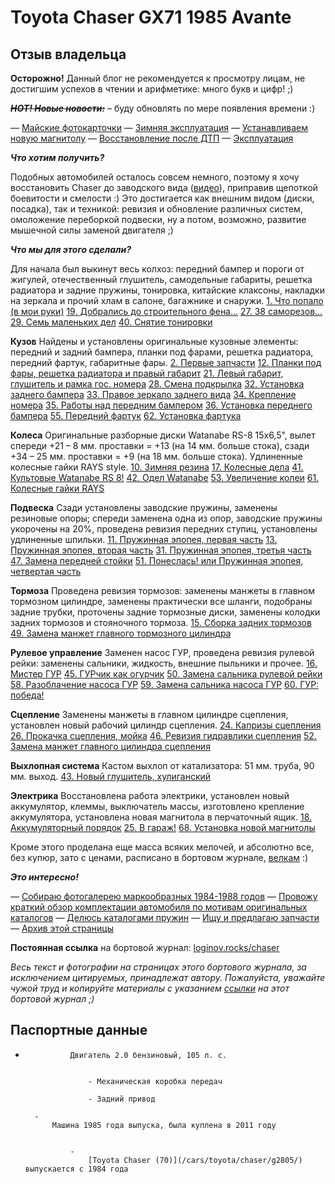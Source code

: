 # Toyota Chaser GX71 1985 Avante

## Отзыв владельца

**Осторожно!**
Данный блог не рекомендуется к просмотру лицам, не достигшим успехов в чтении и арифметике: много букв и цифр! ;)

~~***HOT! Новые новости:***~~ – буду обновлять по мере появления времени :)

— [Майские фотокарточки](/p/cjr/BAAAAAADrZEAAAAAADNCBg)
— [Зимняя эксплуатация](/p/cjr/BAAAAAADrZEAAAAAACu7Sg)
— [Устанавливаем новую магнитолу](/p/cjr/BAAAAAADrZEAAAAAACqUEQ)
— [Восстановление после ДТП](/p/cjr/BAAAAAADrZEAAAAAACRB4A)
— [Эксплуатация](/p/cjr/BAAAAAADrZEAAAAAAB1lXw)

***Что хотим получить?***

Подобных автомобилей осталось совсем немного, поэтому я хочу восстановить Chaser до заводского вида ([видео](/p/cjr/BAAAAAADrZEEAAAAAA1JqQ#post)), приправив щепоткой боевитости и смелости :) Это достигается как внешним видом (диски, посадка), так и техникой: ревизия и обновление различных систем, омоложение переборкой подвески, ну а потом, возможно, развитие мышечной силы заменой двигателя ;)

***Что мы для этого сделали?***

Для начала был выкинут весь колхоз: передний бампер и пороги от жигулей, отечественный глушитель, самодельные габариты, решетка радиатора и задние пружины, тонировка, китайские клаксоны, накладки на зеркала и прочий хлам в салоне, багажнике и снаружи.
[1. Что попало (в мои руки)](/p/cjr/BAAAAAADrZEEAAAAAAyJPg#post)
[19. Добрались до строительного фена…](/p/cjr/BAAAAAADrZEEAAAAABCQhw#post)
[27. 38 саморезов…](/p/cjr/BAAAAAADrZEEAAAAABTMSg#post)
[29. Семь маленьких дел](/p/cjr/BAAAAAADrZEEAAAAABTnUg#post)
[40. Снятие тонировки](/p/cjr/BAAAAAADrZEAAAAAAAHpxA#post)

**Кузов**
Найдены и установлены оригинальные кузовные элементы: передний и задний бампера, планки под фарами, решетка радиатора, передний фартук, габаритные фары.
[2. Первые запчасти](/p/cjr/BAAAAAADrZEEAAAAAA0l8w#post)
[12. Планки под фары, решетка радиатора и правый габарит](/p/cjr/BAAAAAADrZEEAAAAAA5HyA#post)
[21. Левый габарит, глушитель и рамка гос. номера](/p/cjr/BAAAAAADrZEEAAAAABF1sQ#post)
[28. Смена подкрылка](/p/cjr/BAAAAAADrZEEAAAAABTVEQ#post)
[32. Установка заднего бампера](/p/cjr/BAAAAAADrZEEAAAAABUphQ#post)
[33. Правое зеркало заднего вида](/p/cjr/BAAAAAADrZEEAAAAABU13A#post)
[34. Крепление номера](/p/cjr/BAAAAAADrZEEAAAAABWBfg#post)
[35. Работы над передним бампером](/p/cjr/BAAAAAADrZE4YAAAAAarHA#post)
[36. Установка переднего бампера](/p/cjr/BAAAAAADrZEEAAAAABXRVg#post)
[55. Передний фартук](/p/cjr/BAAAAAADrZEAAAAAAAd9VQ#post)
[62. Установка фартука](/p/cjr/BAAAAAADrZEAAAAAABIp0A#post)

**Колеса**
Оригинальные разборные диски Watanabe RS-8 15x6,5", вылет спереди +21 – 8 мм. проставки = +13 (на 14 мм. больше стока), сзади +34 – 25 мм. проставки = +9 (на 18 мм. больше стока). Удлиненные колесные гайки RAYS style.
[10. Зимняя резина](/p/cjr/BAAAAAADrZEEAAAAAA320g#post)
[17. Колесные дела](/p/cjr/BAAAAAADrZEEAAAAABBpsw#post)
[41. Культовые Watanabe RS 8!](/p/cjr/BAAAAAADrZEAAAAAAAIffw#post)
[42. Одел Watanabe](/p/cjr/BAAAAAADrZEAAAAAAAJiCA#post)
[53. Увеличение колеи](/p/cjr/BAAAAAADrZEAAAAAAAauxg#post)
[61. Колесные гайки RAYS](/p/cjr/BAAAAAADrZEAAAAAABDV-Q#post)

**Подвеска**
Сзади установлены заводские пружины, заменены резиновые опоры; спереди заменена одна из опор, заводские пружины укорочены на 20%, проведена ревизия передних ступиц, установлены удлиненные шпильки.
[11. Пружинная эпопея, первая часть](/p/cjr/BAAAAAADrZFEAAAAAABYsQ#post)
[13. Пружинная эпопея, вторая часть](/p/cjr/BAAAAAADrZEEAAAAAA9ilw#post)
[31. Пружинная эпопея, третья часть](/p/cjr/BAAAAAADrZEEAAAAABUbHg#post)
[47. Замена передней стойки](/p/cjr/BAAAAAADrZEAAAAAAAR6lA#post)
[51. Понеслась! или Пружинная эпопея, четвертая часть](/p/cjr/BAAAAAADrZEAAAAAAAYEkg#post)

**Тормоза**
Проведена ревизия тормозов: заменены манжеты в главном тормозном цилиндре, заменены практически все шланги, подобраны задние трубки, проточены задние тормозные диски, заменены колодки задних тормозов и стояночного тормоза.
[15. Сборка задних тормозов](/p/cjr/BAAAAAADrZEEAAAAABBIAQ#post)
[49. Замена манжет главного тормозного цилиндра](/p/cjr/BAAAAAADrZEAAAAAAAXKGQ#post)

**Рулевое управление**
Заменен насос ГУР, проведена ревизия рулевой рейки: заменены сальники, жидкость, внешние пыльники и прочее.
[16. Мистер ГУР](/p/cjr/BAAAAAADrZEEAAAAABBVIQ#post)
[45. ГУРчик как огурчик](/p/cjr/BAAAAAADrZEAAAAAAANK5Q#post)
[50. Замена сальника рулевой рейки](/p/cjr/BAAAAAADrZEAAAAAAAXVJQ#post)
[58. Разоблачение насоса ГУР](/p/cjr/BAAAAAADrZEAAAAAAA3w6w#post)
[59. Замена сальника насоса ГУР](/p/cjr/BAAAAAADrZEAAAAAAA6raQ#post)
[60. ГУР: победа!](/p/cjr/BAAAAAADrZEAAAAAABCOqg#post)

**Сцепление**
Заменены манжеты в главном цилиндре сцепления, установлен новый рабочий цилиндр сцепления.
[24. Капризы сцепления](/p/cjr/BAAAAAADrZEEAAAAABN5sw#post)
[26. Прокачка сцепления, мойка](/p/cjr/BAAAAAADrZEEAAAAABO-_A#post)
[46. Ревизия гидравлики сцепления](/p/cjr/BAAAAAADrZEAAAAAAAOSlw#post)
[52. Замена манжет главного цилиндра сцепления](/p/cjr/BAAAAAADrZEAAAAAAAZ8Tw#post)

**Выхлопная система**
Кастом выхлоп от катализатора: 51 мм. труба, 90 мм. выход.
[43. Новый глушитель, хулиганский](/p/cjr/BAAAAAADrZEAAAAAAAJ9Cg#post)

**Электрика**
Восстановлена работа электрики, установлен новый аккумулятор, клеммы, выключатель массы, изготовлено крепление аккумулятора, установлена новая магнитола в перчаточный ящик.
[18. Аккумуляторный порядок](/p/cjr/BAAAAAADrZFEAAAAAAIg_A#post)
[25. В гараж!](/p/cjr/BAAAAAADrZEEAAAAABOC4Q#post)
[68. Установка новой магнитолы](/p/cjr/BAAAAAADrZEAAAAAACqUEQ)

Кроме этого проделана еще масса всяких мелочей, и абсолютно все, без купюр, зато с ценами, расписано в бортовом журнале, [велкам](/cars/toyota/chaser/chaser_70/1oginov/journal/) :)

***Это интересно!***

— [Собираю фотогалерею маркообразных 1984-1988 годов](/p/cjr/BAAAAAADrZEAAAAAAA1TqA#post)
— [Провожу краткий обзор комплектации автомобиля по мотивам оригинальных каталогов](/p/cjr/BAAAAAADrZEEAAAAABUZVQ#post)
— [Делюсь каталогами пружин](/p/cjr/BAAAAAADrZEEAAAAAA9i0A#post)
— [Ищу и предлагаю запчасти](/p/cjr/BAAAAAADrZE4YAAAAAcOHg#post)
— [Архив этой страницы](/p/cjr/BAAAAAADrZEAAAAAAAgXzA#post)

**Постоянная ссылка** на бортовой журнал: [loginov.rocks/chaser](https://loginov.rocks/chaser)

*Весь текст и фотографии на страницах этого бортового журнала, за исключением цитируемых, принадлежат автору. Пожалуйста, уважайте чужой труд и копируйте материалы с указанием [ссылки](https://loginov.rocks/chaser) на этот бортовой журнал ;)*

## Паспортные данные

- 
                Двигатель 2.0 бензиновый, 105 л. с.
            

                    - Механическая коробка передач

                    - Задний привод

        - 
            Машина 1985 года выпуска, была куплена в 2011 году
        

                - 
                    [Toyota Chaser (70)](/cars/toyota/chaser/g2805/) выпускается с 1984 года